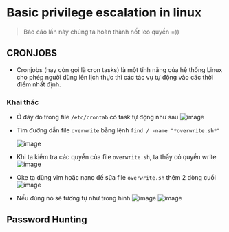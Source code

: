 # Basic privilege escalation in linux

> Báo cáo lần này chúng ta hoàn thành nốt leo quyền =))

## CRONJOBS

- Cronjobs (hay còn gọi là cron tasks) là một tính năng của hệ thống Linux cho phép người dùng lên lịch thực thi các tác vụ tự động vào các thời điểm nhất định.

### Khai thác

- Ở đây do trong file `/etc/crontab` có task tự động như sau
  ![image](https://user-images.githubusercontent.com/111769169/231814937-9f68e080-5582-4a3e-b4ed-343bd872e9c5.png)

- Tìm đường dẫn file `overwrite` bằng lệnh `find / -name "*overwrite.sh*"`

  ![image](https://user-images.githubusercontent.com/111769169/231818439-fc3353d7-f077-409c-bdc2-7b7b48f3c577.png)

- Khi ta kiểm tra các quyền của file `overwrite.sh`, ta thấy có quyền write
  ![image](https://user-images.githubusercontent.com/111769169/231818731-cc766a44-c68b-4fbf-9874-b220f8669bd8.png)

- Oke ta dùng vim hoặc nano để sửa file `overwrite.sh` thêm 2 dòng cuối
  ![image](https://user-images.githubusercontent.com/111769169/231825401-b470dd02-ef9c-43ba-9612-5f4bfd665374.png)

- Nếu đúng nó sẽ tương tự như trong hình
  ![image](https://user-images.githubusercontent.com/111769169/231825843-9008a79e-3624-4040-a70e-04cb87070ecc.png)
  ![image](https://user-images.githubusercontent.com/111769169/231826604-f88f1a19-4972-46c8-bfb4-ca059cd68dbb.png)

## Password Hunting
